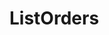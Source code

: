 ListOrders
==========

<!-- 
    customer_account_list_orders GET    /customer_accounts/:customer_account_id/list_orders(.:format)         list_orders#index
                                 POST   /customer_accounts/:customer_account_id/list_orders(.:format)        list_orders#create
 new_customer_account_list_order GET    /customer_accounts/:customer_account_id/list_orders/new(.:format)     list_orders#new
edit_customer_account_list_order GET    /customer_accounts/:customer_account_id/list_orders/:id/edit(.:format)list_orders#edit
     customer_account_list_order GET    /customer_accounts/:customer_account_id/list_orders/:id(.:format)     list_orders#show
                                 PUT    /customer_accounts/:customer_account_id/list_orders/:id(.:format)    list_orders#update
                                 DELETE /customer_accounts/:customer_account_id/list_orders/:id(.:format)   list_orders#destroy


              shared_list_orders GET    /shared_list_orders(.:format)          shared_list_orders#index
                                 POST   /shared_list_orders(.:format)          shared_list_orders#create
           new_shared_list_order GET    /shared_list_orders/new(.:format)      shared_list_orders#new
          edit_shared_list_order GET    /shared_list_orders/:id/edit(.:format) shared_list_orders#edit
               shared_list_order GET    /shared_list_orders/:id(.:format)      shared_list_orders#show
                                 PUT    /shared_list_orders/:id(.:format)      shared_list_orders#update
                                 DELETE /shared_list_orders/:id(.:format)      shared_list_orders#destroy -->